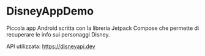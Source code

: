 # DisneyAppDemo

Piccola app Android scritta con la libreria Jetpack Compose che permette di recuperare le info sui personaggi Disney.

API utilizzata: https://disneyapi.dev
